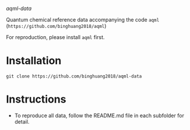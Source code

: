 *aqml-data*

Quantum chemical reference data accompanying the code `aqml` (`https://github.com/binghuang2018/aqml`)


For reproduction, please install `aqml` first.


# Installation

`git clone https://github.com/binghuang2018/aqml-data`

# Instructions

- To reproduce all data, follow the README.md file in each subfolder for detail.
